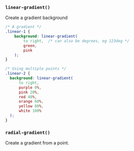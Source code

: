 ### `linear-gradient()`
Create a gradient background

```css
/* A gradient */
.linear-1 {
	background: linear-gradient(
		to right,  /* can also be degrees, eg 123deg */
		green,
		pink
	);
}
```

```css
/* Using multiple points */
.linear-2 {
  background: linear-gradient(
	  to right,
	  purple 0%,
	  pink 20%,
	  red 40%,
	  orange 60%,
	  yellow 80%,
	  white 100%
  );
}
```

### `radial-gradient()`
Create a gradient from a point.

